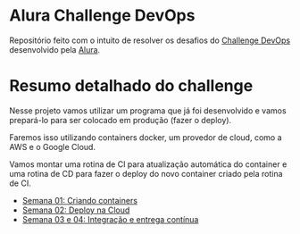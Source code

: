 # Alura Challenge DevOps

Repositório feito com o intuito de resolver os desafios do [Challenge DevOps](https://www.alura.com.br/challenges/devops) desenvolvido pela [Alura](https://www.alura.com.br/).

# Resumo detalhado do challenge
Nesse projeto vamos utilizar um programa que já foi desenvolvido e vamos prepará-lo para ser colocado em produção (fazer o deploy).

Faremos isso utilizando containers docker, um provedor de cloud, como a AWS e o Google Cloud.

Vamos montar uma rotina de CI para atualização automática do container e uma rotina de CD para fazer o deploy do novo container criado pela rotina de CI.

- [Semana 01: Criando containers](https://www.alura.com.br/challenges/devops/semana-01-criando-containers)
- [Semana 02: Deploy na Cloud](https://www.alura.com.br/challenges/devops/semana-02-deploy-na-cloud)
- [Semana 03 e 04: Integração e entrega contínua](https://www.alura.com.br/challenges/devops/semana-03-04-integracao-e-entrega-continua)
